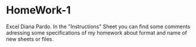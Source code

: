 # HomeWork-1

Excel Diana Pardo.
In the "Instructions" Sheet you can find some comments adressing some specifications of my homework about format and name of new sheets or files.

